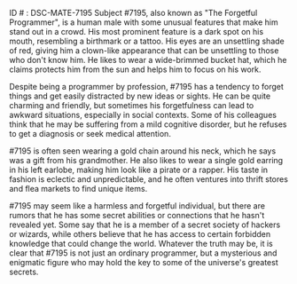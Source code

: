 ID # : DSC-MATE-7195
Subject #7195, also known as "The Forgetful Programmer", is a human male with some unusual features that make him stand out in a crowd. His most prominent feature is a dark spot on his mouth, resembling a birthmark or a tattoo. His eyes are an unsettling shade of red, giving him a clown-like appearance that can be unsettling to those who don't know him. He likes to wear a wide-brimmed bucket hat, which he claims protects him from the sun and helps him to focus on his work.

Despite being a programmer by profession, #7195 has a tendency to forget things and get easily distracted by new ideas or sights. He can be quite charming and friendly, but sometimes his forgetfulness can lead to awkward situations, especially in social contexts. Some of his colleagues think that he may be suffering from a mild cognitive disorder, but he refuses to get a diagnosis or seek medical attention.

#7195 is often seen wearing a gold chain around his neck, which he says was a gift from his grandmother. He also likes to wear a single gold earring in his left earlobe, making him look like a pirate or a rapper. His taste in fashion is eclectic and unpredictable, and he often ventures into thrift stores and flea markets to find unique items.

#7195 may seem like a harmless and forgetful individual, but there are rumors that he has some secret abilities or connections that he hasn't revealed yet. Some say that he is a member of a secret society of hackers or wizards, while others believe that he has access to certain forbidden knowledge that could change the world. Whatever the truth may be, it is clear that #7195 is not just an ordinary programmer, but a mysterious and enigmatic figure who may hold the key to some of the universe's greatest secrets.